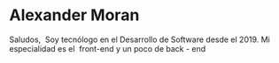 # Alexander Moran 

Saludos,  Soy tecnólogo en el Desarrollo de Software desde el 2019.
Mi especialidad es el  front-end y un poco de back - end

